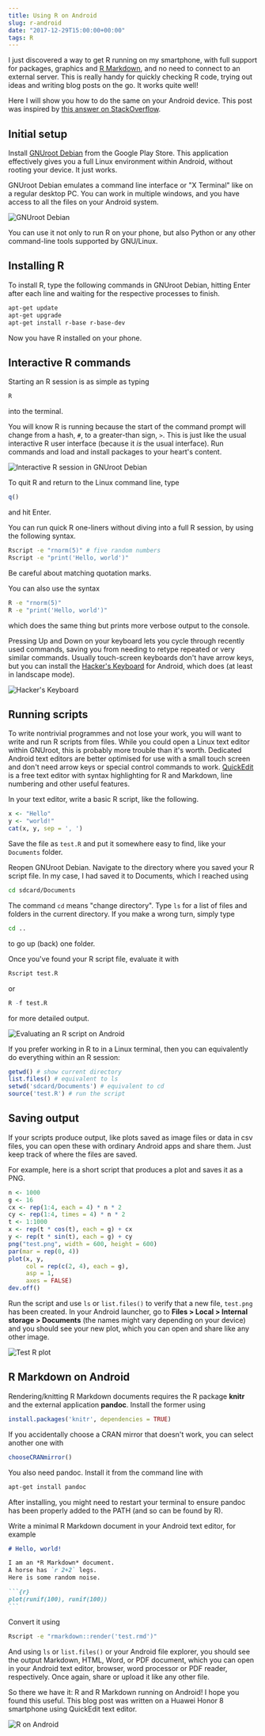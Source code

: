```yaml
---
title: Using R on Android
slug: r-android
date: "2017-12-29T15:00:00+00:00"
tags: R
---
```


I just discovered a way to get R running on my smartphone, with full support for packages, graphics and [R Markdown](http://rmarkdown.rstudio.com/), and no need to connect to an external server.
This is really handy for quickly checking R code, trying out ideas and writing blog posts on the go.
It works quite well!

Here I will show you how to do the same on your Android device.
This post was inspired by [this answer on StackOverflow](https://stackoverflow.com/a/45361256).

## Initial setup

Install [GNUroot Debian](https://play.google.com/store/apps/details?id=com.gnuroot.debian) from the Google Play Store.
This application effectively gives you a full Linux environment within Android, without rooting your device.
It just works.

GNUroot Debian emulates a command line interface or "X Terminal" like on a regular desktop PC.
You can work in multiple windows, and you have access to all the files on your Android system.

![GNUroot Debian](/img/2017/gnuroot.png)

You can use it not only to run R on your phone, but also Python or any other command-line tools supported by GNU/Linux.

## Installing R

To install R, type the following commands in GNUroot Debian, hitting Enter after each line and waiting for the respective processes to finish.

```bash
apt-get update
apt-get upgrade
apt-get install r-base r-base-dev
```
Now you have R installed on your phone.

## Interactive R commands

Starting an R session is as simple as typing
```bash
R
```
into the terminal.

You will know R is running because the start of the command prompt will change from a hash, `#`, to a greater-than sign, `>`.
This is just like the usual interactive R user interface (because it *is* the usual interface).
Run commands and load and install packages to your heart's content.

![Interactive R session in GNUroot Debian](/img/2017/interactiveR.png)

To quit R and return to the Linux command line, type
```r
q()
```
and hit Enter.

You can run quick R one-liners without diving into a full R session, by using the following syntax.
```bash
Rscript -e "rnorm(5)" # five random numbers
Rscript -e "print('Hello, world')"
```
Be careful about matching quotation marks.



You can also use the syntax
```bash
R -e "rnorm(5)"
R -e "print('Hello, world')"
```
which does the same thing but prints more verbose output to the console.

Pressing Up and Down on your keyboard lets you cycle through recently used commands, saving you from needing to retype repeated or very similar commands.
Usually touch-screen keyboards don't have arrow keys, but you can install the [Hacker's Keyboard](https://play.google.com/store/apps/details?id=org.pocketworkstation.pckeyboard) for Android, which does (at least in landscape mode).

![Hacker's Keyboard](/img/2017/hackers-keyboard.png)

## Running scripts

To write nontrivial programmes and not lose your work, you will want to write and run R scripts from files.
While you could open a Linux text editor within GNUroot, this is probably more trouble than it's worth.
Dedicated Android text editors are better optimised for use with a small touch screen and don't need arrow keys or special control commands to work.
[QuickEdit](https://play.google.com/store/apps/details?id=com.rhmsoft.edit) is a free text editor with syntax highlighting for R and Markdown, line numbering and other useful features.

In your text editor, write a basic R script, like the following.
```r
x <- "Hello"
y <- "world!"
cat(x, y, sep = ', ')
```
Save the file as `test.R` and put it somewhere easy to find, like your `Documents` folder.

Reopen GNUroot Debian. Navigate to the directory where you saved your R script file. In my case, I had saved it to Documents, which I reached using
```bash
cd sdcard/Documents
```
The command `cd` means "change directory". Type `ls` for a list of files and folders in the current directory. If you make a wrong turn, simply type
```bash
cd ..
```
to go up (back) one folder.

Once you've found your R script file, evaluate it with
```r
Rscript test.R
```
or
```r
R -f test.R
```
for more detailed output.

![Evaluating an R script on Android](/img/2017/Rscript.png)

If you prefer working in R to in a Linux terminal, then you can equivalently do everything within an R session:
```r
getwd() # show current directory
list.files() # equivalent to ls
setwd('sdcard/Documents') # equivalent to cd
source('test.R') # run the script
```

## Saving output

If your scripts produce output, like plots saved as image files or data in csv files, you can open these with ordinary Android apps and share them.
Just keep track of where the files are saved.

For example, here is a short script that produces a plot and saves it as a PNG.

```r
n <- 1000
g <- 16
cx <- rep(1:4, each = 4) * n * 2
cy <- rep(1:4, times = 4) * n * 2
t <- 1:1000
x <- rep(t * cos(t), each = g) + cx
y <- rep(t * sin(t), each = g) + cy
png("test.png", width = 600, height = 600)
par(mar = rep(0, 4))
plot(x, y,
     col = rep(c(2, 4), each = g),
     asp = 1,
     axes = FALSE)
dev.off()
```

Run the script and use `ls` or `list.files()` to verify that a new file, `test.png` has been created.
In your Android launcher, go to **Files > Local > Internal storage > Documents** (the names might vary depending on your device) and you should see your new plot, which you can open and share like any other image.

![Test R plot](/img/2017/test.png)

## R Markdown on Android

Rendering/knitting R Markdown documents requires the R package **knitr** and the external application **pandoc**.
Install the former using
```r
install.packages('knitr', dependencies = TRUE)
```
If you accidentally choose a CRAN mirror that doesn't work, you can select another one with
```r
chooseCRANmirror()
```
You also need pandoc.
Install it from the command line with
```bash
apt-get install pandoc
```
After installing, you might need to restart your terminal to ensure pandoc has been properly added to the PATH (and so can be found by R).

Write a minimal R Markdown document in your Android text editor, for example
``````markdown
# Hello, world!

I am an *R Markdown* document.
A horse has `r 2+2` legs.
Here is some random noise.

```{r}
plot(runif(100), runif(100))
```
``````

Convert it using
```bash
Rscript -e "rmarkdown::render('test.rmd')"
```

And using `ls` or `list.files()` or your Android file explorer, you should see the output Markdown, HTML, Word, or PDF document, which you can open in your Android text editor, browser, word processor or PDF reader, respectively.
Once again, share or upload it like any other file.

So there we have it: R and R Markdown running on Android!
I hope you found this useful.
This blog post was written on a Huawei Honor 8 smartphone using QuickEdit text editor.

![R on Android](/img/2017/android-r.gif)
